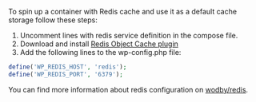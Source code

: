 To spin up a container with Redis cache and use it as a default cache storage follow these steps:

1. Uncomment lines with redis service definition in the compose file.
2. Download and install [Redis Object Cache plugin](https://wordpress.org/plugins/redis-cache/)
3. Add the following lines to the wp-config.php file:

```php
define('WP_REDIS_HOST', 'redis');
define('WP_REDIS_PORT', '6379');
```

You can find more information about redis configuration on [wodby/redis](https://github.com/wodby/redis).